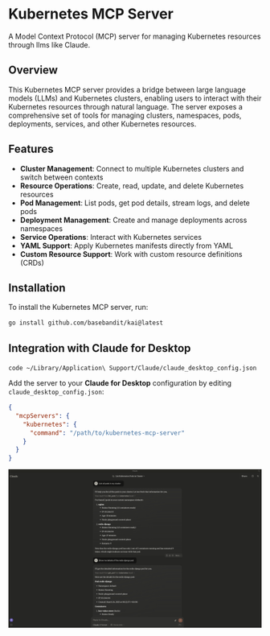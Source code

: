 # Kubernetes MCP Server

A Model Context Protocol (MCP) server for managing Kubernetes resources through llms like Claude.

## Overview

This Kubernetes MCP server provides a bridge between large language models (LLMs) and Kubernetes clusters, enabling users to interact with their Kubernetes resources through natural language. The server exposes a comprehensive set of tools for managing clusters, namespaces, pods, deployments, services, and other Kubernetes resources.

## Features

- **Cluster Management**: Connect to multiple Kubernetes clusters and switch between contexts
- **Resource Operations**: Create, read, update, and delete Kubernetes resources
- **Pod Management**: List pods, get pod details, stream logs, and delete pods
- **Deployment Management**: Create and manage deployments across namespaces
- **Service Operations**: Interact with Kubernetes services
- **YAML Support**: Apply Kubernetes manifests directly from YAML
- **Custom Resource Support**: Work with custom resource definitions (CRDs)

## Installation

To install the Kubernetes MCP server, run:

```sh
go install github.com/basebandit/kai@latest
```

## Integration with Claude for Desktop

`code ~/Library/Application\ Support/Claude/claude_desktop_config.json`

Add the server to your **Claude for Desktop** configuration by editing `claude_desktop_config.json`:

```json
{
  "mcpServers": {
    "kubernetes": {
      "command": "/path/to/kubernetes-mcp-server"
    }
  }
}
```


![Kubernetes MCP Server](./claude_desktop.png)
